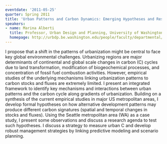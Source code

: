 ```yaml
---
eventdate: '2011-05-25'
quarter: Spring 2011
title: 'Urban Patterns and Carbon Dynamics: Emerging Hypotheses and Research Strategies'
speakers:
- name: Marina Alberti
  title: Professor, Urban Design and Planning, University of Washington
  homepage: http://urbdp.be.washington.edu/people/faculty/departmental/profiles/alberti.html
---
```

I propose that a shift in the patterns of urbanization might be central to face key global environmental challenges. Urbanizing regions are major determinants of continental and global scale changes in carbon (C) cycles due to land transformation, modification of biogeochemical processes, and concentration of fossil fuel combustion activities. However, empirical studies of the underlying mechanisms linking urbanization patterns to carbon stocks and fluxes are extremely limited. I present an integrated framework to identify key mechanisms and interactions between urban patterns and the carbon cycle along gradients of urbanization. Building on a synthesis of the current empirical studies in major US metropolitan areas, I develop formal hypotheses on how alternative development patterns may produce different carbon signatures (spatial and temporal changes in stocks and fluxes). Using the Seattle metropolitan area (WA) as a case study, I present some observations and discuss a research agenda to test such hypotheses. I discuss a strategy to measure urban C and develop robust management strategies by linking predictive modeling and scenario planning.